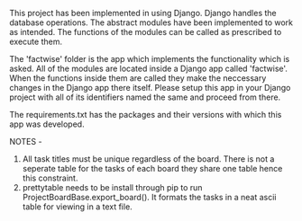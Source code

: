 This project has been implemented in using Django. Django handles the database operations. The abstract modules have been implemented to work as intended. The functions of the modules can be called as prescribed to execute them. 

The 'factwise' folder is the app which implements the functionality which is asked. 
All of the modules are located inside a Django app called 'factwise'. When the functions inside them are called they make the neccessary changes in the Django app there itself. Please setup this app in your Django project with all of its identifiers named the same and proceed from there.

The requirements.txt has the packages and their versions with which this app was developed.

NOTES - 
1. All task titles must be unique regardless of the board. There is not a seperate table for the tasks of each board they share one table hence this constraint.
2. prettytable needs to be install through pip to run ProjectBoardBase.export_board(). It formats the tasks in a neat ascii table for viewing in a text file.